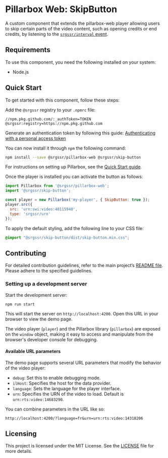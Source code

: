 # Pillarbox Web: SkipButton

A custom component that extends the pillarbox-web player allowing users to skip certain parts of the
video content, such as opening credits or end credits, by listening to
the [`srgssr/interval` event](https://srgssr.github.io/pillarbox-web/api/tutorial-Events.html#srgssr%2Finterval-event).

## Requirements

To use this component, you need the following installed on your system:

- Node.js

## Quick Start

To get started with this component, follow these steps:

Add the `@srgssr` registry to your `.npmrc` file:

```plaintext
//npm.pkg.github.com/:_authToken=TOKEN
@srgssr:registry=https://npm.pkg.github.com
```

Generate an authentication token by following this
guide: [Authenticating with a personal access token][generate-token]

You can now install it through `npm` the following command:

```bash
npm install --save @srgssr/pillarbox-web @srgssr/skip-button
```

For instructions on setting up Pillarbox, see
the [Quick Start guide](SRGSSR/pillarbox-web#quick-start).

Once the player is installed you can activate the button as follows:

```javascript
import Pillarbox from '@srgssr/pillarbox-web';
import '@srgssr/skip-button';

const player = new Pillarbox('my-player', { SkipButton: true });
player.src({
  src: 'urn:swi:video:48115940',
  type: 'srgssr/urn'
});
```

To apply the default styling, add the following line to your CSS file:

```css
@import "@srgssr/skip-button/dist/skip-button.min.css";
```

## Contributing

For detailed contribution guidelines, refer to the main project’s [README file][main-readme]. Please
adhere to the specified guidelines.

### Setting up a development server

Start the development server:

```bash
npm run start
```

This will start the server on `http://localhost:4200`. Open this URL in your browser to view the
demo page.

The video player (`player`) and the Pillarbox library (`pillarbox`) are exposed on the `window`
object, making it easy to access and manipulate from the browser's developer console for debugging.

#### Available URL parameters

The demo page supports several URL parameters that modify the behavior of the video player:

- `debug`: Set this to enable debugging mode.
- `ilHost`: Specifies the host for the data provider.
- `language`: Sets the language for the player interface.
- `urn`: Specifies the URN of the video to load. Default is `urn:rts:video:14683290`.

You can combine parameters in the URL like so:

```plaintext
http://localhost:4200/?language=fr&urn=urn:rts:video:14318206
```

## Licensing

This project is licensed under the MIT License. See the [LICENSE](../../LICENSE) file for more
details.

[main-readme]: ../../docs/README.md#Contributing

[generate-token]: https://docs.github.com/en/packages/working-with-a-github-packages-registry/working-with-the-npm-registry#authenticating-with-a-personal-access-token
